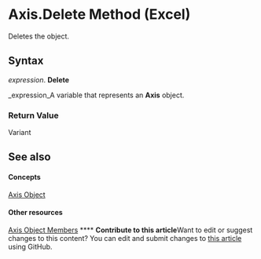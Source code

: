 
# Axis.Delete Method (Excel)

Deletes the object.


## Syntax

 _expression_. **Delete**

 _expression_A variable that represents an  **Axis** object.


### Return Value

Variant


## See also


#### Concepts


 [Axis Object](7e08c61b-90f4-8d91-0ee2-84283d10b324.md)
#### Other resources


 [Axis Object Members](2b60f79e-339d-a6cf-7ec6-a915b550c634.md)
****   **Contribute to this article**Want to edit or suggest changes to this content? You can edit and submit changes to  [this article](https://github.com/jhershey00/VBA_Excel_Test/OpenXMLCon/articles/3a000eb1-dfbf-00df-d7b9-3b92728e96fa.md) using GitHub.

